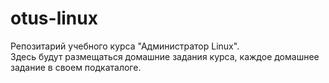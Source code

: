 # otus-linux
Репозитарий учебного курса "Администратор Linux".  
Здесь будут размещаться домашние задания курса, каждое домашнее задание в своем подкаталоге.

